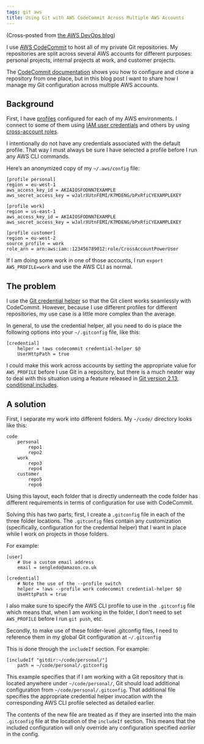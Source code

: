 ```yaml
---
tags: git aws
title: Using Git with AWS CodeCommit Across Multiple AWS Accounts
---
```


(Cross-posted from [the AWS DevOps blog](https://aws.amazon.com/blogs/devops/))

I use [AWS CodeCommit](https://aws.amazon.com/codecommit/) to host all of my private Git repositories. My repositories are split across several AWS accounts for different purposes: personal projects, internal projects at work, and customer projects.

The [CodeCommit documentation](https://docs.aws.amazon.com/codecommit/latest/userguide/setting-up.html) shows you how to configure and clone a repository from one place, but in this blog post I want to share how I manage my Git configuration across multiple AWS accounts.

## Background

First, I have [profiles](https://docs.aws.amazon.com/cli/latest/userguide/cli-multiple-profiles.html) configured for each of my AWS environments. I connect to some of them using [IAM user credentials](https://docs.aws.amazon.com/general/latest/gr/aws-sec-cred-types.html#access-keys-and-secret-access-keys) and others by using [cross-account roles](https://aws.amazon.com/blogs/security/how-to-use-a-single-iam-user-to-easily-access-all-your-accounts-by-using-the-aws-cli/).

I intentionally do not have any credentials associated with the default profile. That way I must always be sure I have selected a profile before I run any AWS CLI commands.

Here’s an anonymized copy of my `~/.aws/config` file:

```config
[profile personal]
region = eu-west-1
aws_access_key_id = AKIAIOSFODNN7EXAMPLE
aws_secret_access_key = wJalrXUtnFEMI/K7MDENG/bPxRfiCYEXAMPLEKEY

[profile work]
region = us-east-1
aws_access_key_id = AKIAIOSFODNN7EXAMPLE
aws_secret_access_key = wJalrXUtnFEMI/K7MDENG/bPxRfiCYEXAMPLEKEY

[profile customer]
region = eu-west-2
source_profile = work
role_arn = arn:aws:iam::123456789012:role/CrossAccountPowerUser
```

If I am doing some work in one of those accounts, I run `export AWS_PROFILE=work` and use the AWS CLI as normal.

## The problem

I use the [Git credential helper](https://docs.aws.amazon.com/codecommit/latest/userguide/setting-up-https-unixes.html) so that the Git client works seamlessly with CodeCommit. However, because I use different profiles for different repositories, my use case is a little more complex than the average.

In general, to use the credential helper, all you need to do is place the following options into your `~/.gitconfig` file, like this:

```config
[credential]
    helper = !aws codecommit credential-helper $@
    UserHttpPath = true
```

I could make this work across accounts by setting the appropriate value for `AWS_PROFILE` before I use Git in a repository, but there is a much neater way to deal with this situation using a feature released in [Git version 2.13](https://blog.github.com/2017-05-10-git-2-13-has-been-released/), [conditional includes](https://git-scm.com/docs/git-config#_includes).

## A solution

First, I separate my work into different folders. My `~/code/` directory looks like this:

```console
code
    personal
        repo1
        repo2
    work
        repo3
        repo4
    customer
        repo5
        repo6
```

Using this layout, each folder that is directly underneath the code folder has different requirements in terms of configuration for use with CodeCommit.

Solving this has two parts; first, I create a `.gitconfig` file in each of the three folder locations. The `.gitconfig` files contain any customization (specifically, configuration for the credential helper) that I want in place while I work on projects in those folders.

For example:

```config
[user]
    # Use a custom email address
    email = sengledo@amazon.co.uk

[credential]
    # Note the use of the --profile switch
    helper = !aws --profile work codecommit credential-helper $@
    UseHttpPath = true
```

I also make sure to specify the AWS CLI profile to use in the `.gitconfig` file which means that, when I am working in the folder, I don’t need to set `AWS_PROFILE` before I run `git push`, etc.

Secondly, to make use of these folder-level .gitconfig files, I need to reference them in my global Git configuration at `~/.gitconfig`

This is done through the `includeIf` section. For example:

```config
[includeIf "gitdir:~/code/personal/"]
    path = ~/code/personal/.gitconfig
```

This example specifies that if I am working with a Git repository that is located anywhere under `~/code/personal/`, Git should load additional configuration from `~/code/personal/.gitconfig`. That additional file specifies the appropriate credential helper invocation with the corresponding AWS CLI profile selected as detailed earlier.

The contents of the new file are treated as if they are inserted into the main `.gitconfig` file at the location of the `includeIf` section.  This means that the included configuration will only override any configuration specified *earlier* in the config.
